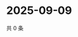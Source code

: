 # 2025-09-09

共 0 条

<!-- BEGIN ZHIHUVIDEO -->
<!-- 最后更新时间 Tue Sep 09 2025 01:09:58 GMT+0800 (China Standard Time) -->

<!-- END ZHIHUVIDEO -->
